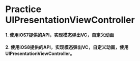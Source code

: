 # Practice UIPresentationViewController

#### 1. 使用iOS7提供的API，实现模态弹出VC，自定义动画
#### 2. 使用iOS8提供的API，实现模态弹出VC，自定义动画，使用UIPresentationViewController。
